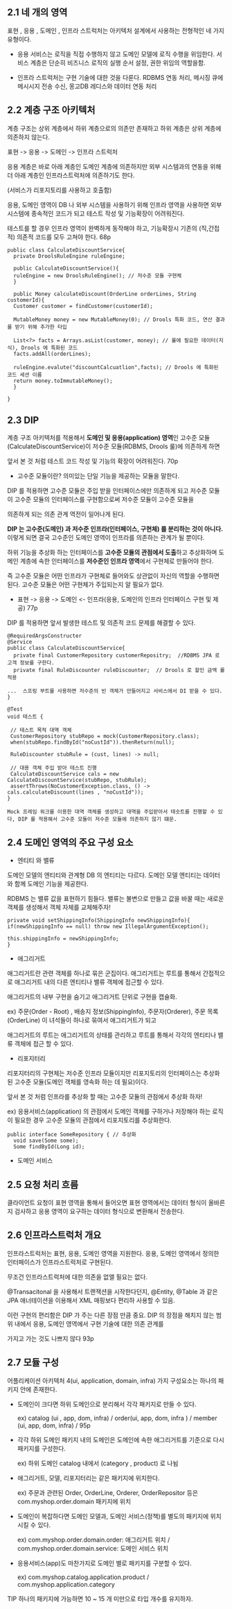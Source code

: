 ## 2.1 네 개의 영역

표현 , 응용 , 도메인 , 인프라 스트럭처는 아키텍처 설계에서 사용하는 전형적인 네 가지 유형이다.

* 응용 서비스는 로직을 직접 수행하지 않고 도메인 모델에 로직 수행을 위임한다. 서비스 계층은 단순히 비즈니스 로직의 실행 순서 설정, 권한 위임의 역할을함.

* 인프라 스트럭처는 구현 기술에 대한 것을 다룬다. RDBMS 연동 처리, 메시징 큐에 메시시지 전송 수신, 몽고DB 레디스와 데이터 연동 처리 

## 2.2 계층 구조 아키텍처

계층 구조는 상위 계층에서 하위 계층으로의 의존만 존재하고 하위 계층은 상위 계층에 의존하지 않는다.

표현 -> 응용 -> 도메인 -> 인프라 스트럭처

응용 계층은 바로 아래 계층인 도메인 계층에 의존하지만 외부 시스템과의 연동을 위해 더 아래 계층인 인프라스트럭처에 의존하기도 한다.

(서비스가 리포지토리를 사용하고 호출함)

응용, 도메인 영역이 DB 나 외부 시스템을 사용하기 위해 인프라 영역을 사용하면 외부 시스템에 종속적인 코드가 되고 테스트 작성 및 기능확장이 어려워진다.

테스트를 할 경우 인프라 영역이 완벽하게 동작해야 하고, 기능확장시 기존의 (직,간접적) 의존적 코드를 모두 고쳐야 한다. 68p

```
public class CalculateDiscountService{
  private DroolsRuleEngine ruleEngine;
  
  public CalculateDiscountService(){
  ruleEngine = new DroolsRuleEngine(); // 저수준 모듈 구현체
  }
  
  public Money calculateDiscount(OrderLine orderLines, String customerId){
  Customer customer = findCustomer(customerId);
  
  MutableMoney money = new MutableMoney(0); // Drools 특화 코드, 연산 결과를 받기 위해 추가한 타입
  
  List<?> facts = Arrays.asList(customer, money); // 룰에 필요한 데이터(지식), Drools 에 특화된 코드
  facts.addAll(orderLines);
  
  ruleEngine.evalute("discountCalcuatlion",facts); // Drools 에 특화된 코드 세션 이름
  return money.toImmutableMoney();
  }

}
```

## 2.3 DIP

계층 구조 아키텍처를 적용해서 **도메인 및 응용(application) 영역**인 고수준 모듈(CalculateDiscountService)이 저수준 모듈(RDBMS, Drools 룰)에 의존하게 하면 

앞서 본 것 처럼 테스트 코드 작성 및 기능의 확장이 어려워진다. 70p

* 고수준 모듈이란? 의미있는 단일 기능을 제공하는 모듈을 말한다.

DIP 를 적용하면 고수준 모듈은 주입 받을 인터페이스에만 의존하게 되고 저수준 모듈이 고수준 모듈의 인터페이스를 구현함으로써 저수준 모듈이 고수준 모듈을 

의존하게 되는 의존 관계 역전이 일어나게 된다. 

**DIP 는 고수준(도메인) 과 저수준 인프라(인터페이스, 구현체) 를 분리하는 것이 아니다.** 이렇게 되면 결국 고수준인 도메인 영역이 인프라를 의존하는 관계가 될 뿐이다.

하위 기능을 추상화 하는 인터페이스를 **고수준 모듈의 관점에서 도출**하고 추상화하며 도메인 계층에 속한 인터페이스를 **저수준인 인프라 영역**에서 구현체로 만들어야 한다.

즉 고수준 모듈은 어떤 인프라가 구현체로 들어와도 상관없이 자신의 역할을 수행하면 된다. 고수준 모듈은 어떤 구현체가 주입되는지 알 필요가 없다.

* 표현 -> 응용 -> 도메인 <- 인프라(응용, 도메인의 인프라 인터페이스 구현 및 제공) 77p

DIP 를 적용하면 앞서 발생한 테스트 및 의존적 코드 문제를 해결할 수 있다.

```
@RequiredArgsConstructer
@Service
public class CalculateDiscountService{
  private final CustomerRepository customerRepositry;  //RDBMS JPA 로 고객 정보를 구한다.
  private final RuleDiscounter ruleDiscounter;  // Drools 로 할인 금액 룰 적용

...  스프링 부트를 사용하면 저수준의 빈 객체가 만들어지고 서비스에서 DI 받을 수 있다.
}
```
```
@Test
void 테스트 {

 // 테스트 목적 대역 객체
 CustomerRepository stubRepo = mock(CustomerRepository.class);
 when(stubRepo.findById("noCustId")).thenReturn(null);
 
 RuleDiscounter stubRule = (cust, lines) -> null;
 
 // 대용 객체 주입 받아 테스트 진행
 CalculateDiscountService cals = new CalculateDiscountService(stubRepo, stubRule);
 assertThrows(NoCustomerException.class, () -> cals.calculateDiscount(lines , "noCustId"));
}

Mock 프레임 워크를 이용한 대역 객체를 생성하고 대역을 주입받아서 테슷트를 진행할 수 있다, DIP 를 적용해서 고수준 모듈이 저수준 모듈에 의존하지 않기 떄문.

```

## 2.4 도메인 영역의 주요 구성 요소

* 엔티티 와 밸류

도메인 모델의 엔티티와 관계형 DB 의 엔티티는 다르다. 도메인 모델 엔티티는 데이터와 함께 도메인 기능을 제공한다. 

RDBMS 는 밸류 값을 표현하기 힘들다. 밸류는 불변으로 만들고 값을 바꿀 때는 새로운 객체를 생성해서 객체 자체를 교체해주자!

```
private void setShippingInfo(ShippingInfo newShippingInfo){
if(newShippingInfo == null) throw new IllegalArgumentException();

this.shippingInfo = newShippingInfo;
}
```

* 애그리거트

애그리거트란 관련 객체를 하나로 묶은 군집이다. 애그리거트는 루트를 통해서 간접적으로 애그리거트 내의 다른 엔티티나 밸류 객체에 접근할 수 있다.

애그리거트의 내부 구현을 숨기고 애그리거트 단위로 구현을 캡슐화.

ex) 주문(Order - Root) , 배송지 정보(ShippingInfo), 주문자(Orderer), 주문 목록(OrderLine) 이 녀석들이 하나로 묶여서 애그리거트가 되고 

애그리거트의 루트는 애그리거트의 상태를 관리하고 루트를 통해서 각각의 엔티티나 밸류 객체에 접근 할 수 있다.

* 리포지터리

리포지터리의 구현체는 저수준 인프라 모듈이지만 리포지토리의 인터페이스는 추상화된 고수준 모듈(도메인 객체를 영속화 하는 데 필요)이다. 

앞서 본 것 처럼 인프라를 추상화 할 때는 고수준 모듈의 관점에서 추상화 하자!

ex) 응용서비스(application) 의 관점에서 도메인 객체를 구하거나 저장해야 하는 로직이 필요한 경우 고수준 모듈의 관점에서 리포지토리를 추상화한다.

```
public interface SomeRepository { // 추상화
  void save(Some some);
  Some findById(Long id);
```

* 도메인 서비스

## 2.5 요청 처리 흐름

클라이언트 요청이 표현 영역을 통해서 들어오면 표현 영역에서는 데이터 형식이 올바른지 검사하고 응용 영역이 요구하는 데이터 형식으로 변환해서 전송한다.

## 2.6 인프라스트럭처 개요

인프라스트럭처는 표현, 응용, 도메인 영역을 지원한다. 응용, 도메인 영역에서 정의한 인터페이스가 인프라스트럭처로 구현된다.

무조건 인프라스트럭처에 대한 의존을 없앨 필요는 없다.

@Transacitonal 을 사용해서 트랜잭션을 시작한다던지, @Entity, @Table 과 같은 JPA 애너테이션을 이용해서 XML 매핑보다 편리하 사용할 수 있음.

이런 구현의 편리함은 DIP 가 주는 다른 장점 만큼 중요. DIP 의 장점을 해치지 않는 범위 내에서 응용, 도메인 영역에서 구현 기술에 대한 의존 관계를

가지고 가는 것도 나쁘지 않다 93p

## 2.7 모듈 구성

어플리케이션 아키텍처 4(ui, application, domain, infra) 가지 구성요소는 하나의 패키지 안에 존재한다.

* 도메인이 크다면 하위 도메인으로 분리해서 각각 패키지로 만들 수 있다.

    ex) catalog (ui , app, dom, infra) / order(ui, app, dom, infra ) / member (ui, app, dom, infra) / 95p

* 각각 하위 도메인 패키지 내의 도메인은 도메인에 속한 애그리거트를 기준으로 다시 패키지를 구성한다. 

    ex) 하위 도메인 catalog 내에서 (category , product) 로 나뉨 

* 애그리거트, 모델, 리포지터리는 같은 패키지에 위치한다. 

    ex) 주문과 관련된 Order, OrderLine, Orderer, OrderRepositor 등은 com.myshop.order.domain 패키지에 위치
     
* 도메인이 복잡하다면 도메인 모델과, 도메인 서비스(정책)를 별도의 패키지에 위치시킬 수 있다.

    ex) com.myshop.order.domain.order: 애그리거트 위치 / com.myshop.order.domain.service: 도메인 서비스 위치 

* 응용서비스(app)도 마찬가지로 도메인 별로 패키지를 구분할 수 있다.

    ex) com.myshop.catalog.application.product / com.myshop.application.category

TIP
하나의 패키지에 가능하면 10 ~ 15 개 미만으로 타입 개수를 유지하자.

